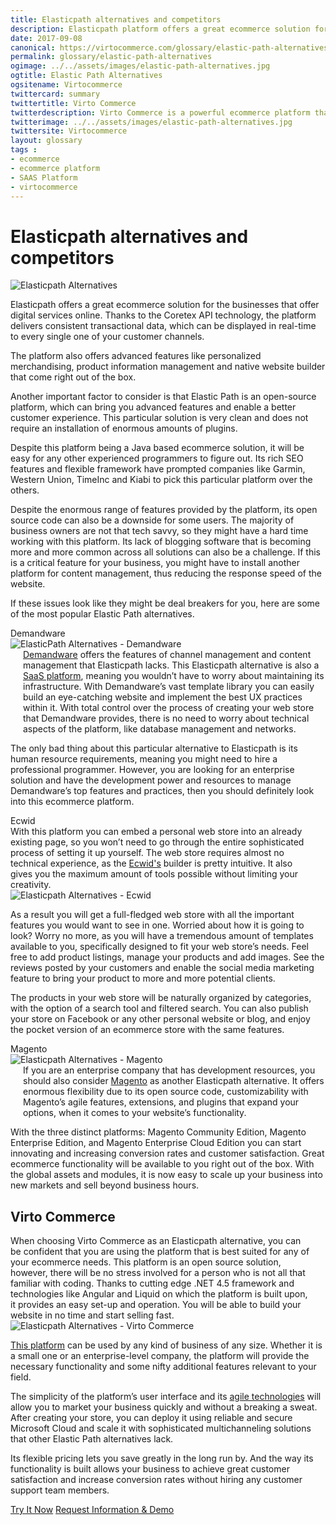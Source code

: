 ```yaml
--- 
title: Elasticpath alternatives and competitors
description: Elasticpath platform offers a great ecommerce solution for the businesses that offer digital services online. It provides advanced features like personalized merchandising, product information management and native website builder that come right out of the box, but like every platform out there, this one has its downsides. So let's look at  Elastic Path alternatives and competitors.
date: 2017-09-08
canonical: https://virtocommerce.com/glossary/elastic-path-alternatives
permalink: glossary/elastic-path-alternatives
ogimage: ../../assets/images/elastic-path-alternatives.jpg
ogtitle: Elastic Path Alternatives
ogsitename: Virtocommerce
twittercard: summary
twittertitle: Virto Commerce
twitterdescription: Virto Commerce is a powerful ecommerce platform that includes everything you need to create an online store and sell online. Try it free with Free Community License
twitterimage: ../../assets/images/elastic-path-alternatives.jpg
twittersite: Virtocommerce
layout: glossary
tags : 
- ecommerce
- ecommerce platform
- SAAS Platform
- virtocommerce 
---
```

<div class="business-cnt">
    <div class="head __cart">
        <h1 class="title">Elasticpath alternatives and competitors</h1>
    </div>
    <img alt="Elasticpath Alternatives" src="assets/images/elastic-path-alternatives.jpg" />
    <p class="text">
    Elasticpath offers a great ecommerce solution for the businesses that offer digital services online. Thanks to the Coretex API technology, the platform delivers consistent transactional data, which can be displayed in real-time to every single one of your customer channels. </p>
    <p class="text">
    The platform also offers advanced features like personalized merchandising, product information management and native website builder that come right out of the box. </p>
    <p class="text">
    Another important factor to consider is that Elastic Path is an open-source platform, which can bring you advanced features and enable a better customer experience. This particular solution is very clean and does not require an installation of enormous amounts of plugins. </p>
    <p class="text">
    Despite this platform being a Java based ecommerce solution, it will be easy for any other experienced programmers to figure out. Its rich SEO features and flexible framework have prompted companies like Garmin, Western Union, TimeInc and Kiabi to pick this particular platform over the others. </p>
    <p class="text">
    Despite the enormous range of features provided by the platform, its open source code can also be a downside for some users. The majority of business owners are not that tech savvy, so they might have a hard time working with this platform. Its lack of blogging software that is becoming more and more common across all solutions can also be a challenge. If this is a critical feature for your business, you might have to install another platform for content management, thus reducing the response speed of the website. </p>
    <p class="text">
    If these issues look like they might be deal breakers for you, here are some of the most popular Elastic Path alternatives. </p>
    <div class="section-title">Demandware</div>
    <div class="col-w">
        <div class="col __col-30">
            <img alt="ElasticPath Alternatives - Demandware" src="assets/images/demandware.jpg" />
        </div>
        <div class="col __col-70 text" style="margin-top: 0; padding-left: 20px;">
            <a href="http://www.demandware.com/" rel="nofollow">Demandware</a> offers the features of channel management and content management that Elasticpath lacks. This Elasticpath alternative is also a <a href="{{ '/glossary/saas-ecommerce' | absolute_url }}">SaaS platform</a>, meaning you wouldn’t have to worry about maintaining its infrastructure. 
            With Demandware’s vast template library you can easily build an eye-catching website and implement the best UX practices within it. With total control over the process of creating your web store that Demandware provides, there is no need to worry about technical aspects of the platform, like database management and networks. 
            </div>
        </div>
        <p class="text">
        The only bad thing about this particular alternative to Elasticpath is its human resource requirements, meaning you might need to hire a professional programmer. However, you are looking for an enterprise solution and have the development power and resources to manage Demandware’s top features and practices, then you should definitely look into this ecommerce platform. </p>
    <div class="section-title">Ecwid</div>
    <div class="col-w">
        <div class="col __col-70 text" style="margin-top: 0; padding-right: 20px;">
           With this platform you can embed a personal web store into an already existing page, so you won’t need to go through the entire sophisticated process of setting it up yourself. The web store requires almost no technical experience, as the <a href="https://www.ecwid.com/" rel="nofollow">Ecwid's</a> builder is pretty intuitive. It also gives you the maximum amount of tools possible without limiting your creativity. 
           </div>
        <div class="col __col-30">
            <img alt="Elasticpath Alternatives - Ecwid" src="assets/images/ecwid.jpg" />
            </div>
        </div>
        <p class="text">
        As a result you will get a full-fledged web store with all the important features you would want to see in one. Worried about how it is going to look? Worry no more, as you will have a tremendous amount of templates available to you, specifically designed to fit your web store’s needs. Feel free to add product listings, manage your products and add images. See the reviews posted by your customers and enable the social media marketing feature to bring your product to more and more potential clients. </p>
        <p class="text">
        The products in your web store will be naturally organized by categories, with the option of a search tool and filtered search. You can also publish your store on Facebook or any other personal website or blog, and enjoy the pocket version of an ecommerce store with the same features.</p>
        <div class="section-title">Magento</div>
    <div class="col-w">
        <div class="col __col-30">
            <img alt="Elasticpath Alternatives - Magento" src="assets/images/magento-1.jpg" />
        </div>
        <div class="col __col-70 text" style="margin-top: 0; padding-left: 20px;">
            If you are an enterprise company that has development resources, you should also consider <a href="/glossary/magento-alternatives">Magento</a> as another Elasticpath alternative. It offers enormous flexibility due to its open source code, customizability with Magento’s agile features, extensions, and plugins that expand your options, when it comes to your website’s functionality.  
            </div>
        </div>
        <p class="text">
        With the three distinct platforms: Magento Community Edition, Magento Enterprise Edition, and Magento Enterprise Cloud Edition you can start innovating and increasing conversion rates and customer satisfaction. Great ecommerce functionality will be available to you right out of the box. With the global assets and modules, it is now easy to scale up your business into new markets and sell beyond business hours. </p>  
        <h2>Virto Commerce</h2>
    <div class="col-w">
        <div class="col __col-70 text" style="margin-top: 0; padding-right: 20px;">
           When choosing Virto Commerce as an Elasticpath alternative, you can be confident that you are using the platform that is best suited for any of your ecommerce needs. This platform is an open source solution, however, there will be no stress involved for a person who is not all that familiar with coding. Thanks to cutting edge .NET 4.5 framework and technologies like Angular and Liquid on which the platform is built upon, it provides an easy set-up and operation. You will be able to build your website in no time and start selling fast. 
        </div>
        <div class="col __col-30">
            <img alt="Elasticpath Alternatives - Virto Commerce" src="assets/images/virto-commerce-screen.jpg" />
        </div>
    </div>
    <p class="text">
        <a href="{{ 'https://virtocommerce.com/b2b-ecommerce-platform' | absolute_url }}">This platform</a> can be used by any kind of business of any size. Whether it is a small one or an enterprise-level company, the platform will provide the necessary functionality and some nifty additional features relevant to your field. </p>
    <p class="text">
        The simplicity of the platform’s user interface and its <a href="{{ '/glossary/agile-software-platform' | absolute_url }}">agile technologies</a> will allow you to market your business quickly and without a breaking a sweat. After creating your store, you can deploy it using reliable and secure Microsoft Cloud and scale it with sophisticated multichanneling solutions that other Elastic Path alternatives lack. </p>
    <p class="text">
        Its flexible pricing lets you save greatly in the long run by. And the way its functionality is built allows your business to achieve great customer satisfaction and increase conversion rates without hiring any customer support team members. </p>
    <div class="buttons">
        <a class="button fill" href="/try-now">Try It Now</a>
        <a class="button fill" href="/contact-us">Request Information & Demo</a>
    </div>